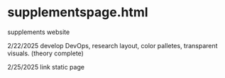 # supplementspage.html
supplements website

2/22/2025 develop DevOps, research layout, color palletes, transparent visuals. (theory complete)

2/25/2025 link static page
